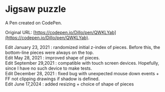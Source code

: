 # Jigsaw puzzle

A Pen created on CodePen.

Original URL: [https://codepen.io/Dillo/pen/QWKLYab](https://codepen.io/Dillo/pen/QWKLYab).

Edit January 23, 2021 : randomized initial z-index of pieces. Before this, the bottom-line pieces were always on the top.  
Edit May 28, 2021 : improved shape of pieces.  
Edit September 29,2021 : compatible with touch screen devices. Hopefully, since I have no such device to make tests.  
Edit December 28, 2021 : fixed bug with unexpected mouse down events + FF not clipping drawings if shadow is defined.  
Edit June 17,2024 : added resizing + choice of shape of pieces
